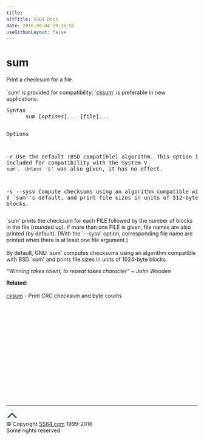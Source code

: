 ```yaml
---
title:
altTitle: SS64 Docs
date: 2016-09-04 19:26:55
useGithubLayout: false
---
```

<!-- #BeginLibraryItem "/Library/head_bash.lbi" --><!-- #EndLibraryItem --><h1>sum</h1> 
<p>Print a checksum for a file.<br>
  <br>
  `sum' is provided for compatibility; `<a href="cksum.html">cksum</a>' is preferable 
in new applications. </p>
<pre>Syntax
      sum [<i>options</i>]... [file]...

Options

 -r
     Use the default (BSD compatible) algorithm.  This option is
     included for compatibility with the System V `sum'.  Unless `-s'
     was also given, it has no effect.

 -s
 --sysv
     Compute checksums using an algorithm compatible with System V
     `sum''s default, and print file sizes in units of 512-byte blocks.</pre>
<p>`sum' prints the checksum for each FILE followed by the number 
  of blocks in the file (rounded up). If more than one FILE is given, file names 
  are also printed (by default). (With the `--sysv' option, corresponding file 
  name are printed when there is at least one file argument.) <br>
  <br>
  By default, GNU `sum' computes checksums using an algorithm compatible with 
  BSD `sum' and prints file sizes in units of 1024-byte blocks.</p>
<p class="quote"><i>“Winning takes talent; to repeat takes character” ~ John Wooden</i></p>
<p><b>Related:</b><br>
<br>
<a href="cksum.html">cksum</a> - Print CRC checksum and byte counts</p><!-- #BeginLibraryItem "/Library/foot_bash.lbi" --><p>
<!-- bash300 -->
<ins class="adsbygoogle" style="display:inline-block;width:300px;height:250px" data-ad-client="ca-pub-6140977852749469" data-ad-slot="4615356305"></ins>
<script>
(adsbygoogle = window.adsbygoogle || []).push({});
</script></p>
<hr>
<div id="bl" class="footer"><a href="sum.html#"><img src="../images/top.png" width="30" height="22" alt="Back to the Top"></a></div>
<div id="br" class="footer, tagline">© Copyright <a href="http://ss64.com/">SS64.com</a> 1999-2016<br>
Some rights reserved</div><!-- #EndLibraryItem -->

